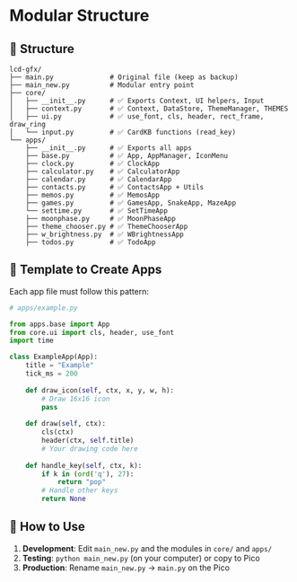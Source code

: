 # Modular Structure

## 📁 Structure

```
lcd-gfx/
├── main.py              # Original file (keep as backup)
├── main_new.py          # Modular entry point
├── core/
│   ├── __init__.py      # ✅ Exports Context, UI helpers, Input
│   ├── context.py       # ✅ Context, DataStore, ThemeManager, THEMES
│   ├── ui.py            # ✅ use_font, cls, header, rect_frame, draw_ring
│   └── input.py         # ✅ CardKB functions (read_key)
└── apps/
    ├── __init__.py      # ✅ Exports all apps
    ├── base.py          # ✅ App, AppManager, IconMenu
    ├── clock.py         # ✅ ClockApp
    ├── calculator.py    # ✅ CalculatorApp
    ├── calendar.py      # ✅ CalendarApp
    ├── contacts.py      # ✅ ContactsApp + Utils
    ├── memos.py         # ✅ MemosApp
    ├── games.py         # ✅ GamesApp, SnakeApp, MazeApp
    └── settime.py       # ✅ SetTimeApp
    ├── moonphase.py     # ✅ MoonPhaseApp
    ├── theme_chooser.py # ✅ ThemeChooserApp
    ├── w_brightness.py  # ✅ WBrightnessApp
    ├── todos.py         # ✅ TodoApp
```

## 📝 Template to Create Apps

Each app file must follow this pattern:

```python
# apps/example.py

from apps.base import App
from core.ui import cls, header, use_font
import time

class ExampleApp(App):
    title = "Example"
    tick_ms = 200
    
    def draw_icon(self, ctx, x, y, w, h):
        # Draw 16x16 icon
        pass
    
    def draw(self, ctx):
        cls(ctx)
        header(ctx, self.title)
        # Your drawing code here
    
    def handle_key(self, ctx, k):
        if k in (ord('q'), 27):
            return "pop"
        # Handle other keys
        return None
```

## 🚀 How to Use

1. **Development**: Edit `main_new.py` and the modules in `core/` and `apps/`
2. **Testing**: `python main_new.py` (on your computer) or copy to Pico
3. **Production**: Rename `main_new.py` → `main.py` on the Pico

